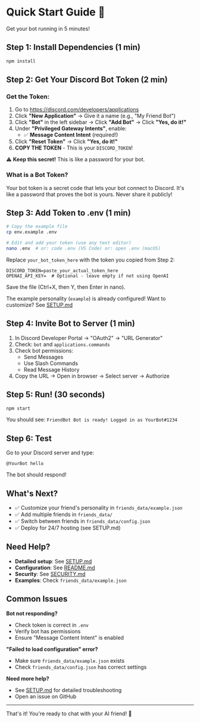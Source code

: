 # Quick Start Guide 🚀

Get your bot running in 5 minutes!

## Step 1: Install Dependencies (1 min)

```bash
npm install
```

## Step 2: Get Your Discord Bot Token (2 min)

### Get the Token:
1. Go to https://discord.com/developers/applications
2. Click **"New Application"** → Give it a name (e.g., "My Friend Bot")
3. Click **"Bot"** in the left sidebar → Click **"Add Bot"** → Click **"Yes, do it!"**
4. Under **"Privileged Gateway Intents"**, enable:
   - ✅ **Message Content Intent** (required!)
5. Click **"Reset Token"** → Click **"Yes, do it!"**
6. **COPY THE TOKEN** - This is your `DISCORD_TOKEN`!

⚠️ **Keep this secret!** This is like a password for your bot.

### What is a Bot Token?
Your bot token is a secret code that lets your bot connect to Discord. It's like a password that proves the bot is yours. Never share it publicly!

## Step 3: Add Token to .env (1 min)

```bash
# Copy the example file
cp env.example .env

# Edit and add your token (use any text editor)
nano .env  # or: code .env (VS Code) or: open .env (macOS)
```

Replace `your_bot_token_here` with the token you copied from Step 2:
```env
DISCORD_TOKEN=paste_your_actual_token_here
OPENAI_API_KEY=  # Optional - leave empty if not using OpenAI
```

Save the file (Ctrl+X, then Y, then Enter in nano).

The example personality (`example`) is already configured!
Want to customize? See [SETUP.md](SETUP.md)

## Step 4: Invite Bot to Server (1 min)

1. In Discord Developer Portal → "OAuth2" → "URL Generator"
2. Check: `bot` and `applications.commands`
3. Check bot permissions:
   - Send Messages
   - Use Slash Commands
   - Read Message History
4. Copy the URL → Open in browser → Select server → Authorize

## Step 5: Run! (30 seconds)

```bash
npm start
```

You should see: `FriendBot Bot is ready! Logged in as YourBot#1234`

## Step 6: Test

Go to your Discord server and type:
```
@YourBot hello
```

The bot should respond!

## What's Next?

- ✅ Customize your friend's personality in `friends_data/example.json`
- ✅ Add multiple friends in `friends_data/`
- ✅ Switch between friends in `friends_data/config.json`
- ✅ Deploy for 24/7 hosting (see SETUP.md)

## Need Help?

- **Detailed setup**: See [SETUP.md](SETUP.md)
- **Configuration**: See [README.md](README.md)
- **Security**: See [SECURITY.md](SECURITY.md)
- **Examples**: Check `friends_data/example.json`

## Common Issues

**Bot not responding?**
- Check token is correct in `.env`
- Verify bot has permissions
- Ensure "Message Content Intent" is enabled

**"Failed to load configuration" error?**
- Make sure `friends_data/example.json` exists
- Check `friends_data/config.json` has correct settings

**Need more help?**
- See [SETUP.md](SETUP.md) for detailed troubleshooting
- Open an issue on GitHub

---

That's it! You're ready to chat with your AI friend! 🤖

